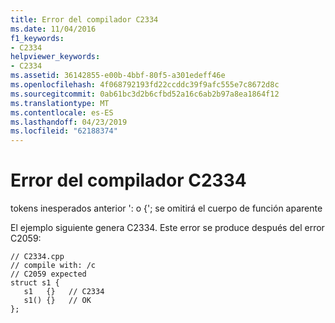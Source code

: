 ```yaml
---
title: Error del compilador C2334
ms.date: 11/04/2016
f1_keywords:
- C2334
helpviewer_keywords:
- C2334
ms.assetid: 36142855-e00b-4bbf-80f5-a301edeff46e
ms.openlocfilehash: 4f068792193fd22ccddc39f9afc555e7c8672d8c
ms.sourcegitcommit: 0ab61bc3d2b6cfbd52a16c6ab2b97a8ea1864f12
ms.translationtype: MT
ms.contentlocale: es-ES
ms.lasthandoff: 04/23/2019
ms.locfileid: "62188374"
---
```

# <a name="compiler-error-c2334"></a>Error del compilador C2334

tokens inesperados anterior ': o {'; se omitirá el cuerpo de función aparente

El ejemplo siguiente genera C2334. Este error se produce después del error C2059:

```
// C2334.cpp
// compile with: /c
// C2059 expected
struct s1 {
   s1   {}   // C2334
   s1() {}   // OK
};
```